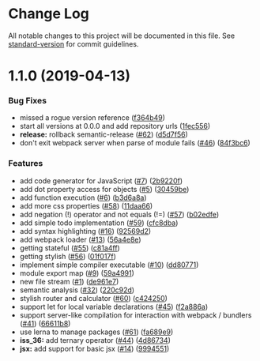 # Change Log

All notable changes to this project will be documented in this file. See [standard-version](https://github.com/conventional-changelog/standard-version) for commit guidelines.

# 1.1.0 (2019-04-13)


### Bug Fixes

* missed a rogue version reference ([f364b49](https://github.com/effervescentia/knot/tree/master/packages/plugins/compiler/jss/commit/f364b49))
* start all versions at 0.0.0 and add repository urls ([1fec556](https://github.com/effervescentia/knot/tree/master/packages/plugins/compiler/jss/commit/1fec556))
* **release:** rollback semantic-release ([#62](https://github.com/effervescentia/knot/tree/master/packages/plugins/compiler/jss/issues/62)) ([d5d7f56](https://github.com/effervescentia/knot/tree/master/packages/plugins/compiler/jss/commit/d5d7f56))
* don't exit webpack server when parse of module fails ([#46](https://github.com/effervescentia/knot/tree/master/packages/plugins/compiler/jss/issues/46)) ([84f3bc6](https://github.com/effervescentia/knot/tree/master/packages/plugins/compiler/jss/commit/84f3bc6))


### Features

* add code generator for JavaScript ([#7](https://github.com/effervescentia/knot/tree/master/packages/plugins/compiler/jss/issues/7)) ([2b9220f](https://github.com/effervescentia/knot/tree/master/packages/plugins/compiler/jss/commit/2b9220f))
* add dot property access for objects ([#5](https://github.com/effervescentia/knot/tree/master/packages/plugins/compiler/jss/issues/5)) ([30459be](https://github.com/effervescentia/knot/tree/master/packages/plugins/compiler/jss/commit/30459be))
* add function execution ([#6](https://github.com/effervescentia/knot/tree/master/packages/plugins/compiler/jss/issues/6)) ([b3d6a8a](https://github.com/effervescentia/knot/tree/master/packages/plugins/compiler/jss/commit/b3d6a8a))
* add more css properties ([#58](https://github.com/effervescentia/knot/tree/master/packages/plugins/compiler/jss/issues/58)) ([11daa66](https://github.com/effervescentia/knot/tree/master/packages/plugins/compiler/jss/commit/11daa66))
* add negation (!) operator and not equals (!=) ([#57](https://github.com/effervescentia/knot/tree/master/packages/plugins/compiler/jss/issues/57)) ([b02edfe](https://github.com/effervescentia/knot/tree/master/packages/plugins/compiler/jss/commit/b02edfe))
* add simple todo implementation ([#59](https://github.com/effervescentia/knot/tree/master/packages/plugins/compiler/jss/issues/59)) ([cfc8dba](https://github.com/effervescentia/knot/tree/master/packages/plugins/compiler/jss/commit/cfc8dba))
* add syntax highlighting ([#16](https://github.com/effervescentia/knot/tree/master/packages/plugins/compiler/jss/issues/16)) ([92569d2](https://github.com/effervescentia/knot/tree/master/packages/plugins/compiler/jss/commit/92569d2))
* add webpack loader ([#13](https://github.com/effervescentia/knot/tree/master/packages/plugins/compiler/jss/issues/13)) ([56a4e8e](https://github.com/effervescentia/knot/tree/master/packages/plugins/compiler/jss/commit/56a4e8e))
* getting stateful ([#55](https://github.com/effervescentia/knot/tree/master/packages/plugins/compiler/jss/issues/55)) ([c81a4ff](https://github.com/effervescentia/knot/tree/master/packages/plugins/compiler/jss/commit/c81a4ff))
* getting stylish ([#56](https://github.com/effervescentia/knot/tree/master/packages/plugins/compiler/jss/issues/56)) ([01f017f](https://github.com/effervescentia/knot/tree/master/packages/plugins/compiler/jss/commit/01f017f))
* implement simple compiler executable ([#10](https://github.com/effervescentia/knot/tree/master/packages/plugins/compiler/jss/issues/10)) ([dd80771](https://github.com/effervescentia/knot/tree/master/packages/plugins/compiler/jss/commit/dd80771))
* module export map ([#9](https://github.com/effervescentia/knot/tree/master/packages/plugins/compiler/jss/issues/9)) ([59a4991](https://github.com/effervescentia/knot/tree/master/packages/plugins/compiler/jss/commit/59a4991))
* new file stream ([#1](https://github.com/effervescentia/knot/tree/master/packages/plugins/compiler/jss/issues/1)) ([de961e7](https://github.com/effervescentia/knot/tree/master/packages/plugins/compiler/jss/commit/de961e7))
* semantic analysis ([#32](https://github.com/effervescentia/knot/tree/master/packages/plugins/compiler/jss/issues/32)) ([220c92d](https://github.com/effervescentia/knot/tree/master/packages/plugins/compiler/jss/commit/220c92d))
* stylish router and calculator ([#60](https://github.com/effervescentia/knot/tree/master/packages/plugins/compiler/jss/issues/60)) ([c424250](https://github.com/effervescentia/knot/tree/master/packages/plugins/compiler/jss/commit/c424250))
* support let for local variable declarations ([#45](https://github.com/effervescentia/knot/tree/master/packages/plugins/compiler/jss/issues/45)) ([f2a886a](https://github.com/effervescentia/knot/tree/master/packages/plugins/compiler/jss/commit/f2a886a))
* support server-like compilation for interaction with webpack / bundlers ([#41](https://github.com/effervescentia/knot/tree/master/packages/plugins/compiler/jss/issues/41)) ([66611b8](https://github.com/effervescentia/knot/tree/master/packages/plugins/compiler/jss/commit/66611b8))
* use lerna to manage packages ([#61](https://github.com/effervescentia/knot/tree/master/packages/plugins/compiler/jss/issues/61)) ([fa689e9](https://github.com/effervescentia/knot/tree/master/packages/plugins/compiler/jss/commit/fa689e9))
* **iss_36:** add ternary operator ([#44](https://github.com/effervescentia/knot/tree/master/packages/plugins/compiler/jss/issues/44)) ([4d86734](https://github.com/effervescentia/knot/tree/master/packages/plugins/compiler/jss/commit/4d86734))
* **jsx:** add support for basic jsx ([#14](https://github.com/effervescentia/knot/tree/master/packages/plugins/compiler/jss/issues/14)) ([9994551](https://github.com/effervescentia/knot/tree/master/packages/plugins/compiler/jss/commit/9994551))
